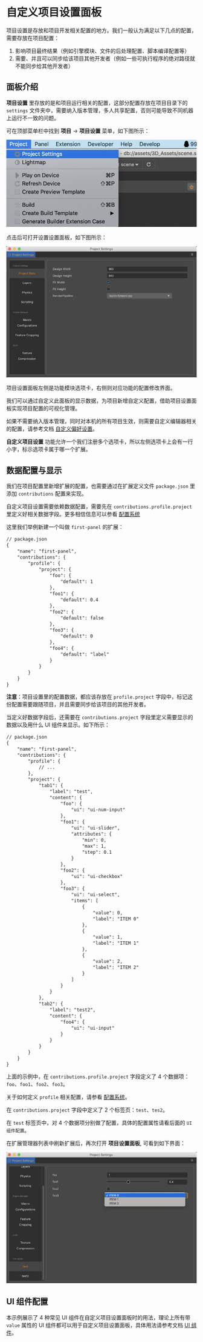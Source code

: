 # 自定义项目设置面板

项目设置是存放和项目开发相关配置的地方。我们一般认为满足以下几点的配置，需要存放在项目配置：

1. 影响项目最终结果（例如引擎模块、文件的后处理配置、脚本编译配置等）
2. 需要、并且可以同步给该项目其他开发者（例如一些可执行程序的绝对路径就不能同步给其他开发者）

## 面板介绍

**项目设置** 里存放的是和项目运行相关的配置，这部分配置存放在项目目录下的 `settings` 文件夹中，需要纳入版本管理，多人共享配置，否则可能导致不同机器上运行不一致的问题。

可在顶部菜单栏中找到 **项目** -> **项目设置** 菜单，如下图所示：

![project-settings-menu](./image/project-settings-menu.png)

点击后可打开设置设置面板，如下图所示：

![project-settings-panel](./image/project-settings-panel.png)

项目设置面板左侧是功能模块选项卡，右侧则对应功能的配置修改界面。

我们可以通过自定义此面板的显示数据，为项目新增自定义配置，借助项目设置面板实现项目配置的可视化管理。

如果不需要纳入版本管理，同时对本机的所有项目生效，则需要自定义编辑器相关的配置，请参考文档 [自定义偏好设置](./contributions-preferences.md)。

**自定义项目设置** 功能允许一个我们注册多个选项卡，所以左侧选项卡上会有一行小字，标示选项卡属于哪一个扩展。

## 数据配置与显示

我们在项目配置里新增扩展的配置，也需要通过在扩展定义文件 `package.json` 里添加 `contributions` 配置来实现。

自定义项目设置需要依赖数据配置，需要先在 `contributions.profile.project` 里定义好相关数据字段。更多相信信息可以参看 [配置系统](./profile.md)

这里我们举例新建一个叫做 `first-panel` 的扩展：

```json5
// package.json
{
    "name": "first-panel",
    "contributions": {
        "profile": {
            "project": {
                "foo": {
                    "default": 1
                },
                "foo1": {
                    "default": 0.4
                },
                "foo2": {
                    "default": false
                },
                "foo3": {
                    "default": 0
                },
                "foo4": {
                    "default": "label"
                }
            }
        }
    }
}
```

**注意**：项目设置里的配置数据，都应该存放在 `profile.project` 字段中，标记这份配置需要跟随项目，并且需要同步给该项目的其他开发者。

当定义好数据字段后，还需要在 `contributions.project` 字段里定义需要显示的数据以及用什么 UI 组件来显示。如下所示：

```json5
// package.json
{
    "name": "first-panel",
    "contributions": {
        "profile": {
            // ...
        },
        "project": {
            "tab1": {
                "label": "test",
                "content": {
                    "foo": {
                        "ui": "ui-num-input"
                    },
                    "foo1": {
                        "ui": "ui-slider",
                        "attributes": {
                            "min": 0,
                            "max": 1,
                            "step": 0.1
                        }
                    },
                    "foo2": {
                        "ui": "ui-checkbox"
                    },
                    "foo3": {
                        "ui": "ui-select",
                        "items": [
                            {
                                "value": 0,
                                "label": "ITEM 0"
                            },
                            {
                                "value": 1,
                                "label": "ITEM 1"
                            },
                            {
                                "value": 2,
                                "label": "ITEM 2"
                            }
                        ]
                    }
                }
            },
            "tab2": {
                "label": "test2",
                "content": {
                    "foo4": {
                        "ui": "ui-input"
                    }
                }
            }
        }        
    }
}
```

上面的示例中，在 `contributions.profile.project` 字段定义了 4 个数据项： `foo`、`foo1`、`foo2`、`foo3`。

关于如何定义 `profile` 相关配置，请参看 [配置系统](./profile.md)。

在 `contributions.project` 字段中定义了 2 个标签页：`test`、`tes2`。

在 `test` 标签页中，对 4 个数据项分别做了配置，具体的配置属性请看后面的 `UI 组件配置`。

在扩展管理器列表中刷新扩展后，再次打开 **项目设置面板**, 可看到如下界面：

![project-settings-panel-custom](./image/project-settings-panel-custom.png)

## UI 组件配置

本示例展示了 4 种常见 UI 组件在自定义项目设置面板时的用法，理论上所有带 `value` 属性的 UI 组件都可以用于自定义项目设置面板，具体用法请参考文档 [UI 组件](./ui.md)。
